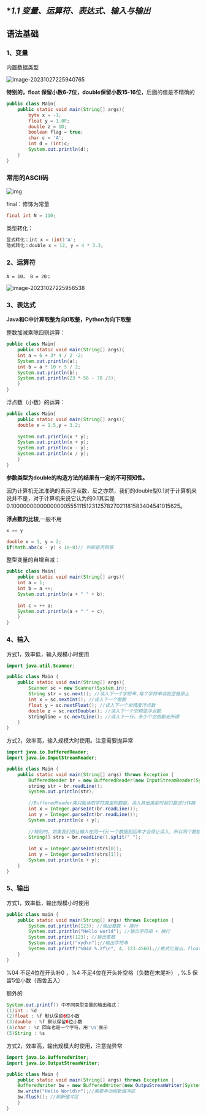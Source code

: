 ## **1.1 变量、运算符、表达式、输入与输出*

## **语法基础**

### 1、变量

内置数据类型

![image-20231027225940765](../Photos/image-20231027225940765.png)

**特别的，float 保留小数6-7位，double保留小数15-16位**，后面的值是不精确的

```java
public class Main{
    public static void main(String[] args){
        byte x = -1;
        float y = 1.0F;
        double z = 1D;
        boolean flag = true;
        char c = 'A';
        int d = (int)c;
        System.out.println(d);
    }
}
```

### 常用的ASCII码

![img](https://pic1.zhimg.com/80/v2-b040dc2bb679cea471ce66282e92c808_720w.webp)

final：修饰为常量

```java
final int N = 110;
```

类型转化：

```java
显式转化：int x = (int)'A';
隐式转化：double x = 12, y = 4 * 3.3;
```

### 2、运算符

```
A = 10， B = 20；
```

![image-20231027225956538](../Photos/image-20231027225956538.png)

### 3、表达式

**Java和C中计算取整为向0取整，Python为向下取整**

整数加减乘除四则运算：

```java
public class Main{
	public static void main(String[] args){
	int a = 6 + 3* 4 / 2 -2;
	System.out.println(a);
	int b = a * 10 + 5 / 2;
	System.out.println(b);
	System.out.println(23 * 56 - 78 /3);
	}
}

```

浮点数（小数）的运算：

```java
public class Main{
	public static void main(String[] args){
	double x = 1.5,y = 3.2;
	
	System.out.println(x * y);
	System.out.println(x + y);
	System.out.println(x - y);
	System.out.println(x / y);
	}
}
```

**参数类型为double的构造方法的结果有一定的不可预知性。**

因为计算机无法准确的表示浮点数，反之亦然，我们的double型0.1对于计算机来说并不是，对于计算机来说它认为的0.1其实是0.1000000000000000055511151231257827021181583404541015625。

**浮点数的比较**,一般不用

```java
x == y
```



```java
double x = 1, y = 2;
if(Math.abs(x - y) < 1e-8)// 判断是否相等
```

整型变量的自增自减：

```java
public class Main{
	public static void main(String[] args){
	int a = 1;
	int b = a ++;
	System.out.println(a + " " + b);
	
	int c = ++ a;
	System.out.println(a + " " + c);
	}
}
```



### 4、输入

方式1，效率低，输入规模小时使用

```java
import java.util.Scanner;

public class Main {
	public static void main(String[] args){
		Scanner sc = new Scanner(System.in);
		String str = sc.next(); //读入下一个字符串,每个字符串读到空格停止
		int x = sc.nextInt(); //读入下一个整数
		float y = sc.nextFloat(); //读入下一个单精度浮点数
		double z = sc.nextDouble(); //读入下一个双精度浮点数
		Stringline = sc.nextLine(); //读入下一行，多少个空格都无所谓
	}
}
```

方式2，效率高，输入规模大时使用。注意需要抛异常

```java
import java.io.BufferedReader;
import java.io.InputStreamReader;

public class Main {
	public static void main(String[] args) throws Exception {
		BufferedReader br = new BufferedReader(new InputStreamReader(System.in));
		string str = br.readLine();
		System.out.println(str);
        
		//BufferedReader类只能读取字符类型的数据，读入其他类型时我们要进行转换
		int x = Integer.parseInt(br.readLine());
		int y = Integer.parseInt(br.readLine());
        System.out.println(x + y);
        
		//特别的，如果我们想让输入在同一行(一个数据到回车才会停止读入，所以两个数据输入不会在同一行)
		String[] strs = br.readLine().split(" ");
		
		int x = Integer.parseInt(strs[0]);
		int y = Integer.parseInt(strs[1]);
		System.out.println(x + y);
	}
}
```



### 5、输出

方式1，效率低，输出规模小时使用

```java
public class main {
	public static void main(String[] args) throws Exception {
		System.out.println(123); //输出整数 + 换行
		System.out.println("Hello world"); //输出字符串 + 换行
		System.out.print(123); //输出整数
		System.out.print("xyd\n");//输出字符串
		System.out.printf("%04d %.2f\n", 4, 123.456D);//格式化输出，float与double都用%f输出
	}
}
```

%04 不足4位在开头补0  ，%4 不足4位在开头补空格（负数在末尾补）  , %.5 保留5位小数（四舍五入）

额外的

```java
System.out.printf() 中不同类型变量的输出格式：
(1)int : %d
(2)float : %f 默认保留6位小数
(3)double : %f 默认保留6位小数
(4)char : %c 回车也是一个字符，用'\n'表示
(5)String : %s
```

方式2，效率高，输出规模大时使用，注意抛异常

```java
import java.io.BufferedWriter;
import java.io.OutputStreamWriter;

public class Main {
	public static void main(String[] args) throws Exception {
	BufferedWriter bw = new BufferedWriter(new OutpuStreamWriter(System.out));
	bw.write("Hello World\n");//需要手动刷新缓冲区
	bw.flush(); //刷新缓冲区
	}
}
```

